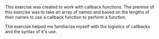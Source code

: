 This exercise was created to work with callback functions. 
The premise of this exercise was to take an array of names and based on the lengths of their names to use a callback function to perform a function. 

The exercise helped me familiarize myself with the logistics of callbacks and the syntax of it's use. 

